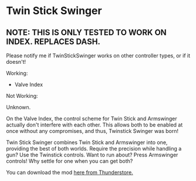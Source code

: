 # Twin Stick Swinger

## NOTE: THIS IS ONLY TESTED TO WORK ON INDEX. REPLACES DASH.

Please notify me if TwinStickSwinger works on other controller types, or if it doesn't!

Working:

- Valve Index

Not Working:

Unknown.

On the Valve Index, the control scheme for Twin Stick and Armswinger actually don't interfere with each other. This allows both to be enabled at once without any compromises, and thus, Twinstick Swinger was born!

Twin Stick Swinger combines Twin Stick and Armswinger into one, providing the best of both worlds. Require the precision while handling a gun? Use the Twinstick controls. Want to run about? Press Armswinger controls! Why settle for one when you can get both?

You can download the mod [here from Thunderstore.](https://h3vr.thunderstore.io/package/Potatoes/Potatoes_Twin_Stick_Swinger/)
